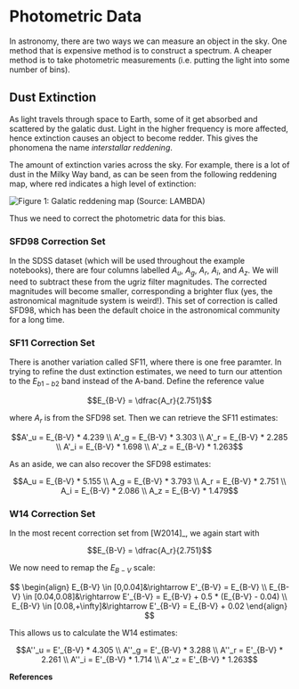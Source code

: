 Photometric Data
================

In astronomy, there are two ways we can measure an object in the sky.
One method that is expensive method is to construct a spectrum. A
cheaper method is to take photometric measurements (i.e. putting the
light into some number of bins).

Dust Extinction
---------------

As light travels through space to Earth, some of it get absorbed and
scattered by the galatic dust. Light in the higher frequency is more
affected, hence extinction causes an object to become redder. This gives
the phonomena the name *interstallar reddening*.

The amount of extinction varies across the sky. For example, there is a
lot of dust in the Milky Way band, as can be seen from the following
reddening map, where red indicates a high level of extinction:

![Figure 1: Galatic reddening map (Source:
LAMBDA)](_static/galatic_reddening_ebv_map_sfd98.png)

Thus we need to correct the photometric data for this bias.

### SFD98 Correction Set

In the SDSS dataset (which will be used throughout the example
notebooks), there are four columns labelled $A_u$, $A_g$, $A_r$, $A_i$,
and $A_z$. We will need to subtract these from the ugriz filter
magnitudes. The corrected magnitudes will become smaller, corresponding
a brighter flux (yes, the astronomical magnitude system is weird!). This
set of correction is called SFD98, which has been the default choice in
the astronomical community for a long time.

### SF11 Correction Set

There is another variation called SF11, where there is one free
paramter. In trying to refine the dust extinction estimates, we need to
turn our attention to the $E_{b1-b2}$ band instead of the A-band. Define
the reference value

$$E_{B-V} = \dfrac{A_r}{2.751}$$

where $A_r$ is from the SFD98 set. Then we can retrieve the SF11
estimates:

$$A'_u = E_{B-V} * 4.239 \\
 A'_g = E_{B-V} * 3.303 \\
 A'_r = E_{B-V} * 2.285 \\
 A'_i = E_{B-V} * 1.698 \\
 A'_z = E_{B-V} * 1.263$$

As an aside, we can also recover the SFD98 estimates:

$$A_u = E_{B-V} * 5.155 \\
 A_g = E_{B-V} * 3.793 \\
 A_r = E_{B-V} * 2.751 \\
 A_i = E_{B-V} * 2.086 \\
 A_z = E_{B-V} * 1.479$$

### W14 Correction Set

In the most recent correction set from [W2014]\_, we again start with

$$E_{B-V} = \dfrac{A_r}{2.751}$$

We now need to remap the $E_{B-V}$ scale:

$$
\begin{align}
E_{B-V} \in [0,0.04]&\rightarrow E'_{B-V} = E_{B-V} \\
E_{B-V} \in [0.04,0.08]&\rightarrow E'_{B-V} = E_{B-V} + 0.5 * (E_{B-V} - 0.04) \\
E_{B-V} \in [0.08,+\infty]&\rightarrow E'_{B-V} = E_{B-V} + 0.02
\end{align}
$$

This allows us to calculate the W14 estimates:

$$A''_u = E'_{B-V} * 4.305 \\
 A''_g = E'_{B-V} * 3.288 \\
 A''_r = E'_{B-V} * 2.261 \\
 A''_i = E'_{B-V} * 1.714 \\
 A''_z = E'_{B-V} * 1.263$$

**References**

